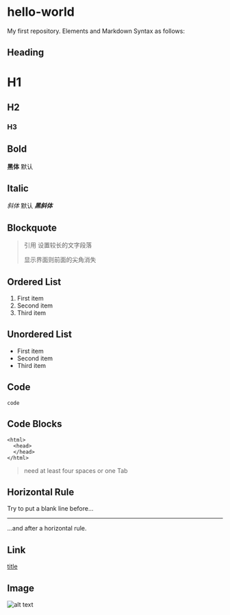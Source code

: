 # hello-world
My first repository.
Elements and Markdown Syntax as follows:
## Heading
# H1
## H2
### H3

## Bold   
**黑体** 默认

## Italic
*斜体*    默认
***黑斜体***

## Blockquote
> 引用
> 设置较长的文字段落
> 
> 显示界面则前面的尖角消失

## Ordered List
1. First item
2. Second item
3. Third item

## Unordered List
- First item
- Second item
- Third item

## Code
`code`

## Code Blocks

    <html>
      <head>
      </head>
    </html>

> need at least four spaces or one Tab

## Horizontal Rule
Try to put a blank line before...

---

...and after a horizontal rule.

## Link
[title](https://www.example.com)

## Image
![alt text](image.jpg)


